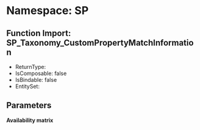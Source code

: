 # Namespace: SP

## Function Import: SP_Taxonomy_CustomPropertyMatchInformation

- ReturnType: 
- IsComposable: false
- IsBindable: false
- EntitySet: 

## Parameters

**Availability matrix**


